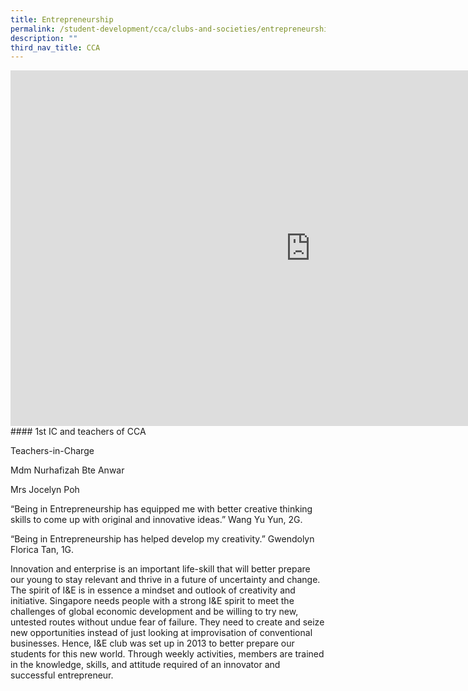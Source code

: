 ```yaml
---
title: Entrepreneurship
permalink: /student-development/cca/clubs-and-societies/entrepreneurship/
description: ""
third_nav_title: CCA
---
```

<iframe allowfullscreen="true" height="569" width="960" frameborder="0" src="https://docs.google.com/presentation/d/e/2PACX-1vRts8Flml04Rqz1IutAwZmgcH0spsHnYBn8vgmMcz0o0vw1bKZ855Bk7ZYF40GG58p4QSclp8N5o8sl/embed?start=false&amp;loop=false&amp;delayms=3000"></iframe>
#### 1st IC and teachers of CCA
  

Teachers-in-Charge  

Mdm Nurhafizah Bte Anwar

Mrs Jocelyn Poh

  

“Being in Entrepreneurship has equipped me with better creative thinking skills to come up with original and innovative ideas.” Wang Yu Yun, 2G.

  

“Being in Entrepreneurship has helped develop my creativity.” Gwendolyn Florica Tan, 1G.

  
Innovation and enterprise is an important life-skill that will better prepare our young to stay relevant and thrive in a future of uncertainty and change. The spirit of I&amp;E is in essence a mindset and outlook of creativity and initiative. Singapore needs people with a strong I&amp;E spirit to meet the challenges of global economic development and be willing to try new, untested routes without undue fear of failure. They need to create and seize new opportunities instead of just looking at improvisation of conventional businesses.&nbsp;Hence, I&amp;E club was set up in 2013 to better prepare our students for this new world. Through weekly activities, members are trained in the knowledge, skills, and attitude required of an innovator and successful entrepreneur.